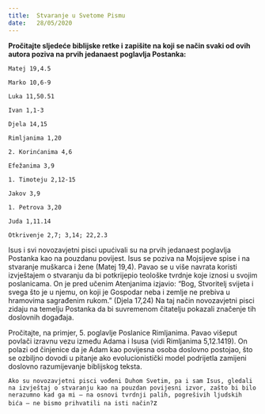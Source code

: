 ```yaml
---
title:  Stvaranje u Svetome Pismu
date:   28/05/2020
---
```


**Pročitajte sljedeće biblijske retke i zapišite na koji se način svaki od ovih autora poziva na prvih jedanaest poglavlja Postanka:**

`Matej 19,4.5`

`Marko 10,6-9`

`Luka 11,50.51`

`Ivan 1,1-3`

`Djela 14,15`

`Rimljanima 1,20`

`2. Korinćanima 4,6`

`Efežanima 3,9`

`1. Timoteju 2,12-15`

`Jakov 3,9`

`1. Petrova 3,20`

`Juda 1,11.14`

`Otkrivenje 2,7; 3,14; 22,2.3`

Isus i svi novozavjetni pisci upućivali su na prvih jedanaest poglavlja Postanka kao na pouzdanu povijest. Isus se poziva na Mojsijeve spise i na stvaranje muškarca i žene (Matej 19,4). Pavao se u više navrata koristi izvještajem o stvaranju da bi potkrijepio teološke tvrdnje koje iznosi u svojim poslanicama. On je pred učenim Atenjanima izjavio: “Bog, Stvoritelj svijeta i svega što je u njemu, on koji je Gospodar neba i zemlje ne prebiva u hramovima sagrađenim rukom.” (Djela 17,24) Na taj način novozavjetni pisci zidaju na temelju Postanka da bi suvremenom čitatelju pokazali značenje tih doslovnih događaja.

Pročitajte, na primjer, 5. poglavlje Poslanice Rimljanima. Pavao višeput povlači izravnu vezu između Adama i Isusa (vidi Rimljanima 5,12.1419). On polazi od činjenice da je Adam kao povijesna osoba doslovno postojao, što se ozbiljno dovodi u pitanje ako evolucionistički model podrijetla zamijeni doslovno razumijevanje biblijskog teksta.

`Ako su novozavjetni pisci vođeni Duhom Svetim, pa i sam Isus, gledali na izvještaj o stvaranju kao na pouzdan povijesni izvor, zašto bi bilo nerazumno kad ga mi — na osnovi tvrdnji palih, pogrešivih ljudskih bića — ne bismo prihvatili na isti način?`z

